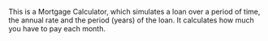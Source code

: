 This is a Mortgage Calculator, which simulates a loan over a period of time, the annual rate and the period (years) of the loan. It calculates how much you have to pay each month.
